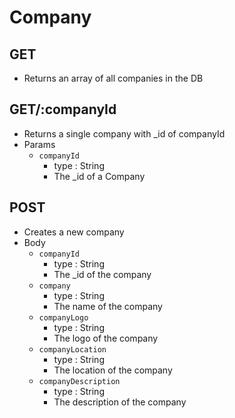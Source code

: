 # Company

## GET

- Returns an array of all companies in the DB

## GET/:companyId
- Returns a single company with _id of companyId
- Params
    - `companyId`
        - type : String
        - The _id of a Company

## POST

- Creates a new company
- Body
  - `companyId`
    - type : String
    - The \_id of the company
  - `company`
    - type : String
    - The name of the company
  - `companyLogo`
    - type : String
    - The logo of the company
  - `companyLocation`
    - type : String
    - The location of the company
  - `companyDescription`
    - type : String
    - The description of the company
